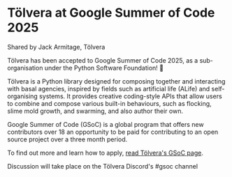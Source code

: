 # Tölvera at Google Summer of Code 2025

Shared by Jack Armitage, Tölvera

Tölvera has been accepted to Google Summer of Code 2025, as a sub-organisation under the Python Software Foundation! 🎉

Tölvera is a Python library designed for composing together and interacting with basal agencies, inspired by fields such as artificial life (ALife) and self-organising systems. It provides creative coding-style APIs that allow users to combine and compose various built-in behaviours, such as flocking, slime mold growth, and swarming, and also author their own.

Google Summer of Code (GSoC) is a global program that offers new contributors over 18 an opportunity to be paid for contributing to an open source project over a three month period.

To find out more and learn how to apply, [read Tölvera's GSoC page](https://afhverjuekki.github.io/tolvera/gsoc).

Discussion will take place on the Tölvera Discord's #gsoc channel
